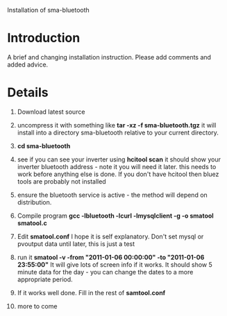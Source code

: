 Installation of sma-bluetooth

# Introduction #

A brief and changing installation instruction.
Please add comments and added advice.

# Details #

1. Download latest source

2. uncompress it with something like **tar -xz -f sma-bluetooth.tgz** it will install into a directory sma-bluetooth relative to your current directory.

3. **cd sma-bluetooth**

4. see if you can see your inverter using **hcitool scan** it should show your inverter bluetooth address - note it you will need it later. this needs to work before anything else is done. If you don't have hcitool then bluez tools are probably not installed

5. ensure the bluetooth service is active - the method will depend on distribution.

6. Compile program  **gcc -lbluetooth -lcurl -lmysqlclient -g -o smatool smatool.c**

7. Edit **smatool.conf** I hope it is self explanatory. Don't set mysql or pvoutput data until later, this is just a test

8. run it **smatool -v -from "2011-01-06 00:00:00" -to "2011-01-06 23:55:00"** It will give lots of screen info if it works. It should show 5 minute data for the day - you can change the dates to a more appropriate period.

9. If it works well done. Fill in the rest of **samtool.conf**

10. more to come
